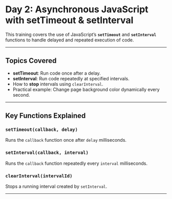 # Day 2: Asynchronous JavaScript with setTimeout & setInterval

This training covers the use of JavaScript’s **`setTimeout`** and **`setInterval`** functions to handle delayed and repeated execution of code.

---

## Topics Covered

- **setTimeout**: Run code once after a delay.
- **setInterval**: Run code repeatedly at specified intervals.
- How to **stop** intervals using `clearInterval`.
- Practical example: Change page background color dynamically every second.

---

## Key Functions Explained

### `setTimeout(callback, delay)`

Runs the `callback` function once after `delay` milliseconds.

### `setInterval(callback, interval)`

Runs the `callback` function repeatedly every `interval` milliseconds.

### `clearInterval(intervalId)`

Stops a running interval created by `setInterval`.

---
